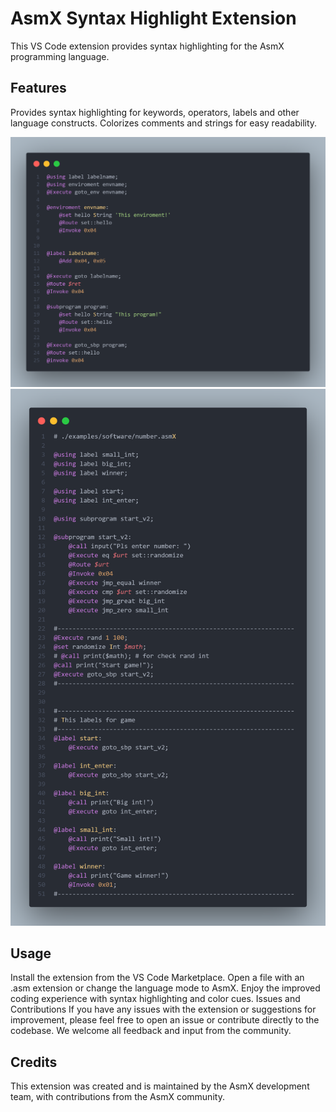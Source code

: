 # AsmX Syntax Highlight Extension
This VS Code extension provides syntax highlighting for the AsmX programming language.

## Features
Provides syntax highlighting for keywords, operators, labels and other language constructs.
Colorizes comments and strings for easy readability.

![EXAMPLE 1](./examples/code.png)
![EXAMPLE 2](./examples/code1.png)
## Usage
Install the extension from the VS Code Marketplace.
Open a file with an .asm extension or change the language mode to AsmX.
Enjoy the improved coding experience with syntax highlighting and color cues.
Issues and Contributions
If you have any issues with the extension or suggestions for improvement, please feel free to open an issue or contribute directly to the codebase. We welcome all feedback and input from the community.

## Credits
This extension was created and is maintained by the AsmX development team, with contributions from the AsmX community.